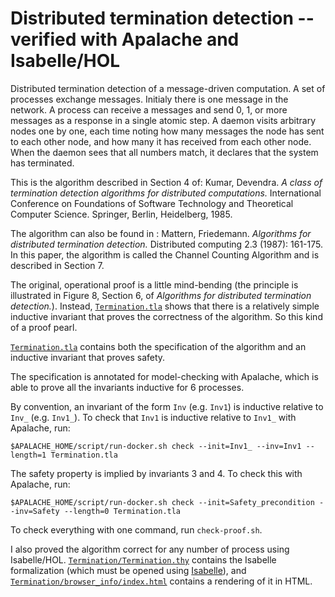 # Distributed termination detection -- verified with Apalache and Isabelle/HOL

Distributed termination detection of a message-driven computation.  A set of
processes exchange messages.  Initialy there is one message in the network.  A
process can receive a messages and send 0, 1, or more messages as a response in
a single atomic step.  A daemon visits arbitrary nodes one by one, each time
noting how many messages the node has sent to each other node, and how many it
has received from each other node.  When the daemon sees that all numbers
match, it declares that the system has terminated.

This is the algorithm described in Section 4 of: Kumar, Devendra.  *A class of
termination detection algorithms for distributed computations.* International
Conference on Foundations of Software Technology and Theoretical Computer
Science.  Springer, Berlin, Heidelberg, 1985.

The algorithm can also be found in : Mattern, Friedemann. *Algorithms for
distributed termination detection.* Distributed computing 2.3 (1987): 161-175.
In this paper, the algorithm is called the Channel Counting Algorithm and is
described in Section 7.

The original, operational proof is a little mind-bending (the principle is
illustrated in Figure 8, Section 6, of *Algorithms for distributed termination
detection.*). Instead, [`Termination.tla`](Termination.tla) shows that there is
a relatively simple inductive invariant that proves the correctness of the
algorithm. So this kind of a proof pearl.

[`Termination.tla`](Termination.tla) contains both the specification of the
algorithm and an inductive invariant that proves safety.

The specification is annotated for model-checking with Apalache, which is able
to prove all the invariants inductive for 6 processes.

By convention, an invariant of the form `Inv` (e.g. `Inv1`) is inductive
relative to `Inv_` (e.g. `Inv1_`).  To check that `Inv1` is inductive
relative to `Inv1_` with Apalache, run:

```
$APALACHE_HOME/script/run-docker.sh check --init=Inv1_ --inv=Inv1 --length=1 Termination.tla
```

The safety property is implied by invariants 3 and 4.
To check this with Apalache, run:

```
$APALACHE_HOME/script/run-docker.sh check --init=Safety_precondition --inv=Safety --length=0 Termination.tla
```

To check everything with one command, run `check-proof.sh`.

I also proved the algorithm correct for any number of process using
Isabelle/HOL. [`Termination/Termination.thy`](Termination/Termination.thy)
contains the Isabelle formalization (which must be opened using
[Isabelle](https://isabelle.in.tum.de/)), and
[`Termination/browser_info/index.html`](Termination/browser_info/index.html)
contains a rendering of it in HTML.

